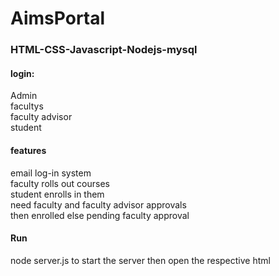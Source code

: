 # AimsPortal
### HTML-CSS-Javascript-Nodejs-mysql

#### login:
Admin 
<br>
facultys
<br>
faculty advisor
<br>
student

#### features
email log-in system
<br>
faculty rolls out courses
<br>
student enrolls in them
<br>
need faculty and faculty advisor approvals
<br>
then enrolled else pending faculty approval
<br>

#### Run
node server.js to start the server
then open the respective html 

